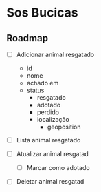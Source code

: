 # Sos Bucicas

## Roadmap

- [ ] Adicionar animal resgatado
  - id
  - nome
  - achado em
  - status
    - resgatado
    - adotado
    - perdido
    - localização
      - geoposition
- [ ] Lista animal resgatado
- [ ] Atualizar animal resgatad
  - [ ] Marcar como adotado
- [ ] Deletar animal resgatad

